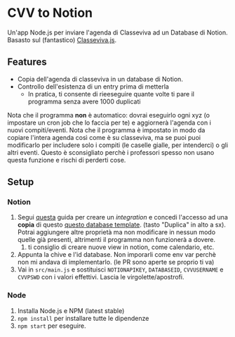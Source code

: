 # CVV to Notion

Un'app Node.js per inviare l'agenda di Classeviva ad un Database di Notion. Basasto sul (fantastico) [Classeviva.js](https://github.com/47PADO47/Classeviva.js/).

## Features

- Copia dell'agenda di classeviva in un database di Notion.
- Controllo dell'esistenza di un entry prima di metterla
  - In pratica, ti consente di rieeseguire quante volte ti pare il programma senza avere 1000 duplicati

Nota che il programma **non** è automatico: dovrai eseguirlo ogni xyz (o impostare un cron job che lo faccia per te) e aggiornerà l'agenda con i nuovi compiti/eventi. Nota che il programma è impostato in modo da copiare l'intera agenda così come è su classeviva, ma se puoi puoi modificarlo per includere solo i compiti (le caselle gialle, per intenderci) o gli altri eventi.
Questo è sconsigliato perchè i professori spesso non usano questa funzione e rischi di perderti cose.

## Setup

### Notion

1. Segui [questa](https://developers.notion.com/docs/create-a-notion-integration) guida per creare un _integration_ e concedi l'accesso ad una **copia** di questo [questo database template](https://fabio53443.notion.site/3a3450e03cc64560adcad5139f191ab3). (tasto "Duplica" in alto a sx). Potrai aggiungere altre proprietà ma non modificare in nessun modo quelle già presenti, altrimenti il programma non funzionerà a dovere.
   1. ti consiglio di creare nuove view in notion, come calendario, etc.
2. Appunta la chive e l'id database. Non imporarli come env var perchè non mi andava di implementarlo. (le PR sono aperte se proprio ti va)
3. Vai in `src/main.js` e sostituisci `NOTIONAPIKEY`, `DATABASEID`, `CVVUSERNAME` e `CVVPSWD` con i valori effettivi. Lascia le virgolette/apostrofi.

### Node

1. Installa Node.js e NPM (latest stable)
2. `npm install` per installare tutte le dipendenze
3. `npm start` per eseguire.
